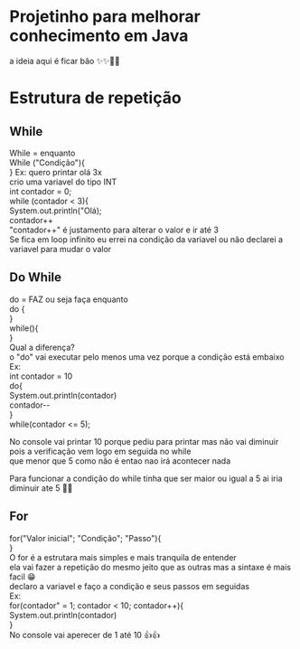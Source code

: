 # Projetinho para melhorar conhecimento em Java

  a ideia aqui é ficar bão
   ✨✨🚀🚀
   
# Estrutura de repetição
  <h2> While </h2>
    While = enquanto <br>
    While ("Condição"){<br>
    }
    Ex: quero printar olá  3x<br>
    crio uma variavel do tipo INT <br>
    int contador = 0;<br>
    while (contador < 3){<br>
    System.out.println("Olá);<br>
    contador++<br>
    "contador++" é justamento para alterar o valor e ir até 3<br>
    Se fica em loop infinito eu errei na condição da variavel ou não declarei a variavel para mudar o valor
  <h2> Do While </h2>
    do = FAZ ou seja faça enquanto <br>
    do { <br>
    }<br>
    while(){<br>
    }<br>
    Qual a diferença? <br>
    o "do" vai executar pelo menos uma vez porque a condição está embaixo<br>
    Ex:<br>
     int contador = 10 <br>
    do{<br>
     System.out.println(contador)<br>
     contador--<br>
    }<br>
    while(contador <= 5);<br>
   
   No console vai printar 10 porque pediu para printar mas não vai diminuir pois a verificação vem logo em seguida no while<br>
   que menor que 5 como não é entao nao irá acontecer nada<br>
   
   Para funcionar a condição do while tinha que ser maior ou igual a 5 ai iria diminuir ate 5 🤩🤩 
  <h2> For </h2>
  for("Valor inicial"; "Condição"; "Passo"){<br>
  }<br>
  O for é a estrutara mais simples e mais tranquila de entender<br>
  ela vai fazer a repetição do mesmo jeito que as outras mas a sintaxe é mais facil 😁<br>
  declaro a variavel e faço a condição e seus passos em seguidas<br>
  Ex: <br>
  for(contador" = 1; contador < 10; contador++){<br>
    System.out.println(contador)<br>
  }<br>
  No console vai aperecer de 1 até 10 👍👍
